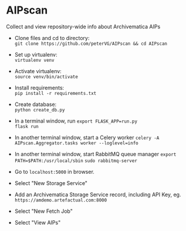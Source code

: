 # AIPscan
Collect and view repository-wide info about Archivematica AIPs

* Clone files and cd to directory:  
  `git clone https://github.com/peterVG/AIPscan && cd AIPscan`  
* Set up virtualenv:  
  `virtualenv venv`  
* Activate virtualenv:  
  `source venv/bin/activate`  
* Install requirements:  
  `pip install -r requirements.txt`   
* Create database:  
  `python create_db.py`      
* In a terminal window, run
  `export FLASK_APP=run.py`  
  `flask run`  
* In another terminal window, start a Celery worker
  `celery -A AIPscan.Aggregator.tasks worker --loglevel=info`
* In another terminal window, start RabbitMQ queue manager
  `export PATH=$PATH:/usr/local/sbin`
  `sudo rabbitmq-server`

* Go to `localhost:5000` in browser.
* Select "New Storage Service"  
* Add an Archivematica Storage Service record, including API Key, eg.  
`https://amdemo.artefactual.com:8000`
* Select "New Fetch Job"
* Select "View AIPs"
